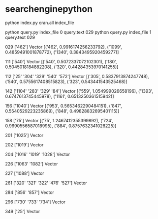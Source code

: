# searchenginepython
python index.py cran.all index_file

python query.py index_file 0 query.text 029
python query.py index_file 1 query.text 029

029
['462'] Vector [('462', 0.9916174256233792), ('1099', 0.4859491001878772), ('1340', 0.3843495920459277)]

111
['540'] Vector [('540', 0.5072337072102301), ('180', 0.5045018184882208), ('320', 0.44284353970141255)]

112
['25' '304' '329' '540' '572']  Vector [('305', 0.5837913874247748), ('540', 0.5755617408515823), ('323', 0.543441543525468)]


142
['1104' '283' '329' '84'] Vector [('559', 1.054999026658196), ('1393', 0.6747613745445978), ('1161', 0.6513250361515942)]

156
['1040'] Vector [('953', 0.5653462290484151), ('847', 0.5540529223235869), ('848', 0.49828832695401115)]

158
['75'] Vector [('75', 1.2467412355399892), ('724', 0.9690556587018995), ('884', 0.8757632341028225)]

201
['1025'] Vector 

202
['1019'] Vector  

204
['1016' '1019' '1028'] Vector 

226
['1063' '1082'] Vector 

227
['1088'] Vector 

261
['320' '321' '322' '476' '527'] Vector 

284
['856' '857'] Vector 

296
['730' '733' '734'] Vector 

349
['25'] Vector 
